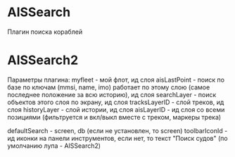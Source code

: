 AISSearch
===============

Плагин поиска кораблей

AISSearch2
===============

Параметры плагина:
myfleet - мой флот, ид слоя
aisLastPoint - поиск по базе по ключам (mmsi, name, imo) работает по этому слою (самое последнее положение за всю историю), ид слоя
searchLayer - поиск объектов этого слоя по экрану, ид слоя
tracksLayerID - слой треков, ид слоя
historyLayer - слой истории, ид слоя 
aisLayerID - ид слоя со всеми позициями (фильтруется и вкл/выкл вместе с треком, маркеры трека)

defaultSearch - screen, db (если не установлен, то screen)
toolbarIconId - ид иконки на панели инструментов, если нет, то текст "Поиск судов" (по умолчанию лупа - AISSearch2)
